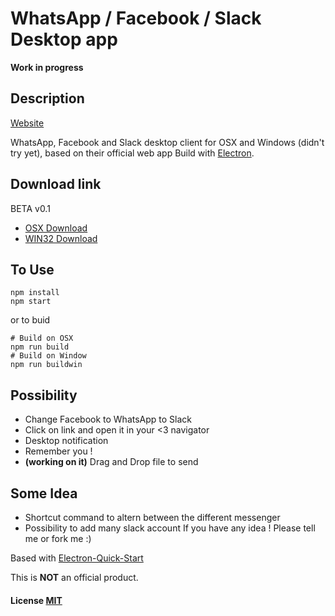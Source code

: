 # WhatsApp / Facebook / Slack Desktop app

**Work in progress**

## Description

[Website](http://ale-batt.github.io/multi_messenger)

WhatsApp, Facebook and Slack desktop client for OSX and Windows (didn't try yet), based on their official web app Build with [Electron](http://electron.atom.io/).  

## Download link
BETA v0.1

- [OSX Download ](https://github.com/ale-batt/multi_messenger/releases/download/v0.1/Multi_Messenger.app.zip)
- [WIN32 Download](https://github.com/ale-batt/multi_messenger/releases/download/v0.1/Multi_Messenger.exe)

## To Use

```
npm install
npm start
```
or to buid
```
# Build on OSX
npm run build
# Build on Window
npm run buildwin
```
## Possibility

- Change Facebook to WhatsApp to Slack
- Click on link and open it in your <3 navigator
- Desktop notification
- Remember you !
- **(working on it)** Drag and Drop file to send

## Some Idea
- Shortcut command to altern between the different messenger
- Possibility to add many slack account
If you have any idea ! Please tell me or fork me :)

Based with [Electron-Quick-Start](https://github.com/atom/electron-quick-start)

This is **NOT** an official product.

#### License [MIT](LICENSE.md)
